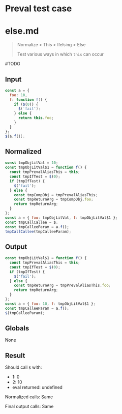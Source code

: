 # Preval test case

# else.md

> Normalize > This > Ifelsing > Else
>
> Test various ways in which `this` can occur

#TODO

## Input

`````js filename=intro
const a = {
  foo: 10,
  f: function f() {
    if ($(0)) {
      $('fail');
    } else {
      return this.foo;
    }
  }
};
$(a.f());
`````

## Normalized

`````js filename=intro
const tmpObjLitVal = 10;
const tmpObjLitVal$1 = function f() {
  const tmpPrevalAliasThis = this;
  const tmpIfTest = $(0);
  if (tmpIfTest) {
    $('fail');
  } else {
    const tmpCompObj = tmpPrevalAliasThis;
    const tmpReturnArg = tmpCompObj.foo;
    return tmpReturnArg;
  }
};
const a = { foo: tmpObjLitVal, f: tmpObjLitVal$1 };
const tmpCallCallee = $;
const tmpCalleeParam = a.f();
tmpCallCallee(tmpCalleeParam);
`````

## Output

`````js filename=intro
const tmpObjLitVal$1 = function f() {
  const tmpPrevalAliasThis = this;
  const tmpIfTest = $(0);
  if (tmpIfTest) {
    $('fail');
  } else {
    const tmpReturnArg = tmpPrevalAliasThis.foo;
    return tmpReturnArg;
  }
};
const a = { foo: 10, f: tmpObjLitVal$1 };
const tmpCalleeParam = a.f();
$(tmpCalleeParam);
`````

## Globals

None

## Result

Should call `$` with:
 - 1: 0
 - 2: 10
 - eval returned: undefined

Normalized calls: Same

Final output calls: Same
